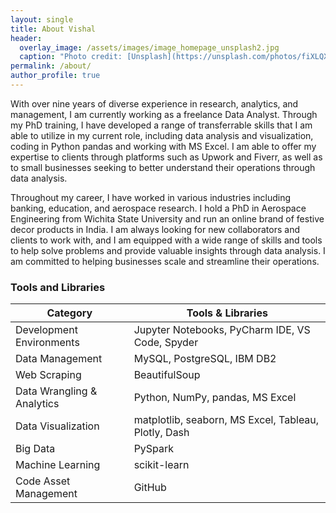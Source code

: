 ```yaml
---
layout: single
title: About Vishal
header:
  overlay_image: /assets/images/image_homepage_unsplash2.jpg
  caption: "Photo credit: [Unsplash](https://unsplash.com/photos/fiXLQXAhCfk?utm_source=unsplash&utm_medium=referral&utm_content=creditShareLink)"
permalink: /about/
author_profile: true
---
```

With over nine years of diverse experience in research, analytics, and management, I am currently working as a freelance Data Analyst. Through my PhD training, I have developed a range of transferrable skills that I am able to utilize in my current role, including data analysis and visualization, coding in Python pandas and working with MS Excel. I am able to offer my expertise to clients through platforms such as Upwork and Fiverr, as well as to small businesses seeking to better understand their operations through data analysis.

Throughout my career, I have worked in various industries including banking, education, and aerospace research. I hold a PhD in Aerospace Engineering from Wichita State University and run an online brand of festive decor products in India. I am always looking for new collaborators and clients to work with, and I am equipped with a wide range of skills and tools to help solve problems and provide valuable insights through data analysis. I am committed to helping businesses scale and streamline their operations.

### Tools and Libraries

| Category | Tools & Libraries |
| --- | --- |
| Development Environments | Jupyter Notebooks, PyCharm IDE, VS Code, Spyder |
| Data Management | MySQL, PostgreSQL, IBM DB2 |
| Web Scraping | BeautifulSoup |
| Data Wrangling & Analytics | Python, NumPy, pandas, MS Excel |
| Data Visualization | matplotlib, seaborn, MS Excel, Tableau, Plotly, Dash |
| Big Data | PySpark |
| Machine Learning | scikit-learn |
| Code Asset Management | GitHub |

